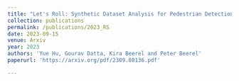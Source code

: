 ```yaml
---
title: "Let's Roll: Synthetic Dataset Analysis for Pedestrian Detection Across Different Shutter Types"
collection: publications
permalink: /publications/2023_RS
date: 2023-09-15
venue: Arxiv
year: 2023
authors: 'Yue Hu, Gourav Datta, Kira Beerel and Peter Beerel'
paperurl: 'https://arxiv.org/pdf/2309.08136.pdf'

---
```

